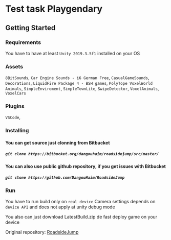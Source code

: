 # Test task Playgendary

## Getting Started

### Requirements

You have to have at least `Unity 2019.3.5f1` installed on your OS

### Assets
`8BitSounds`,
`Car Engine Sounds - i6 German Free`,
`CasualGameSounds`,
`Decorations`,
`LiquidFire Package 4 - BSH games`,
`PolyTope VoxelWorld Animals`,
`SimpleEnviroment`,
`SimpleTownLite`,
`SwipeDetector`,
`VoxelAnimals`,
`VoxelCars`

### Plugins
`VSCode`,

### Installing

#### You can get source just clonning from Bitbucket
##### `git clone https://bitbucket.org/dangouhaim/roadsidejump/src/master/`
#### You can also use public github repository, if you get issues with Bitbucket
##### `git clone https://github.com/DangouHaim/RoadsideJump`

### Run
You have to run build only on `real device`
Camera settings depends on `device API` and does not apply at unity debug mode

You also can just download LatestBuild.zip de fast deploy game on your device


Original repository: [RoadsideJump](https://github.com/DangouHaim/RoadsideJump)